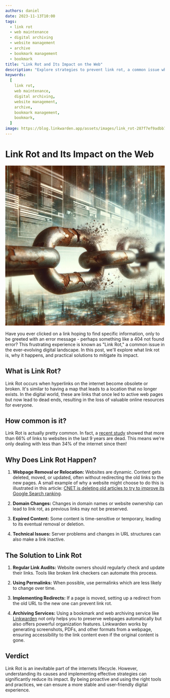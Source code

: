 ```yaml
---
authors: daniel
date: 2023-11-13T10:00
tags:
  - link rot
  - web maintenance
  - digital archiving
  - website management
  - archive
  - bookmark management
  - bookmark
title: "Link Rot and Its Impact on the Web"
description: "Explore strategies to prevent link rot, a common issue where web links become obsolete, and learn how to prevent it."
keywords:
  [
    link rot,
    web maintenance,
    digital archiving,
    website management,
    archive,
    bookmark management,
    bookmark,
  ]
image: https://blog.linkwarden.app/assets/images/link_rot-287f7ef9adbb7eaf35091d7f5ba9f1c2.jpeg
---
```


# Link Rot and Its Impact on the Web

![link rot](/assets/articles/link_rot.jpeg)

Have you ever clicked on a link hoping to find specific information, only to be greeted with an error message - perhaps something like a 404 not found error? This frustrating experience is known as "Link Rot," a common issue in the ever-evolving digital landscape. In this post, we'll explore what link rot is, why it happens, and practical solutions to mitigate its impact.

<!--truncate-->

## What is Link Rot?

Link Rot occurs when hyperlinks on the internet become obsolete or broken. It's similar to having a map that leads to a location that no longer exists. In the digital world, these are links that once led to active web pages but now lead to dead ends, resulting in the loss of valuable online resources for everyone.

## How common is it?

Link Rot is actually pretty common. In fact, a [recent study](https://ahrefs.com/blog/link-rot-study/) showed that more than 66% of links to websites in the last 9 years are dead. This means we're only dealing with less than 34% of the internet since then!

## Why Does Link Rot Happen?

1. **Webpage Removal or Relocation:** Websites are dynamic. Content gets deleted, moved, or updated, often without redirecting the old links to the new pages. A small example of why a website might choose to do this is illustrated in this article: [CNET is deleting old articles to try to improve its Google Search ranking](https://www.theverge.com/2023/8/9/23826342/cnet-content-pruning-deleting-articles-google-seo).

2. **Domain Changes:** Changes in domain names or website ownership can lead to link rot, as previous links may not be preserved.

3. **Expired Content:** Some content is time-sensitive or temporary, leading to its eventual removal or deletion.

4. **Technical Issues:** Server problems and changes in URL structures can also make a link inactive.

## The Solution to Link Rot

1. **Regular Link Audits:** Website owners should regularly check and update their links. Tools like broken link checkers can automate this process.

2. **Using Permalinks:** When possible, use permalinks which are less likely to change over time.

3. **Implementing Redirects:** If a page is moved, setting up a redirect from the old URL to the new one can prevent link rot.

4. **Archiving Services:** Using a bookmark and web archiving service like [Linkwarden](https://linkwarden.app) not only helps you to preserve webpages automatically but also offers powerful organization features. Linkwarden works by generating screenshots, PDFs, and other formats from a webpage, ensuring accessibility to the link content even if the original content is gone.

## Verdict

Link Rot is an inevitable part of the internets lifecycle. However, understanding its causes and implementing effective strategies can significantly reduce its impact. By being proactive and using the right tools and practices, we can ensure a more stable and user-friendly digital experience.
